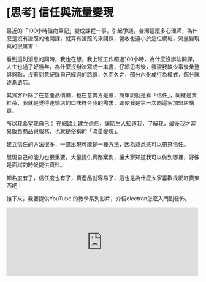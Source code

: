 # [思考] 信任與流量變現



最近的「100小時諮商筆記」變成課程一事，引起爭議，台灣這麼多心理師，為什麼是沒有證照的他開課，就算有證照的來開課，營收也遠小於這位網紅，流量變現真的很厲害！ 
<!--more-->
看到這則消息的同時，我也在想，我上班工作超過100小時，為什麼沒辦法開課，人生也過了好幾年，為什麼沒辦法寫成一本書，仔細思考後，發現我缺少事後彙整與盤點，沒有刻意紀錄自己經過的路線，久而久之，部分內化成行為模式，部分就逐漸遺忘。

其實客戶除了在意產品價值，也在意賣方是誰，簡單說就是看「信任」，同樣是賣紅茶，我就是覺得連鎖店的口味符合我的需求，即使我是第一次向這家加盟店購買。

所以我希望我自己：
在網路上建立信任，讓陌生人知道我，了解我，最後我才容易販售商品與服務，也就是俗稱的「流量變現」。

建立信任的方法很多，一直出現可能是一種方法，因為熟悉感可以帶來信任。

展現自己的能力也很重要，大量提供實務案例，讓大家知道我可以做到哪裡，好像是面試的時候提供資料。

知名度有了，信任度也有了，賣產品就容易了，這也是為什麼大家喜歡找網紅賣東西吧！

接下來，我要提供YouTube 的教學系列影片，介紹electron怎麼入門到發佈。

<iframe src="https://open.firstory.me/embed/story/clbqg3aje05n001s86mehgrzz" height="180" width="500" frameborder="0" scrolling="no"></iframe>

